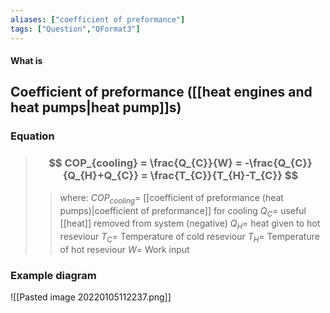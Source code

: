 ```yaml
---
aliases: ["coefficient of preformance"]
tags: ["Question","QFormat3"]
---
```


#### What is
## Coefficient of preformance ([[heat engines and heat pumps|heat pump]]s)
### Equation

> ### $$ COP_{cooling} = \frac{Q_{C}}{W} = -\frac{Q_{C}}{Q_{H}+Q_{C}} = \frac{T_{C}}{T_{H}-T_{C}} $$ 
>> where:
>> $COP_{cooling}=$ [[coefficient of preformance (heat pumps)|coefficient of preformance]] for cooling
>> $Q_{C}=$ useful [[heat]] removed from system (negative)
>> $Q_{H}=$ heat given to hot reseviour
>> $T_{C}=$ Temperature of cold reseviour
>> $T_{H}=$ Temperature of hot reseviour
>> $W=$ Work input

### Example diagram
![[Pasted image 20220105112237.png]]